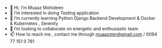 - 👋 Hi, I’m Muaaz Mohideen 
- 👀 I’m interested in doing Testing application 
- 🌱 I’m currently learning Python Django Backend Development & Docker & Kubernetes , Serenity 
- 💞️ I’m looking to collaborate on energetic and enthusiastic team 
- 📫 How to reach me , contact me through muaazster@gmail.com / 0094 77 151 0 781 

<!---
Muaaz321/Muaaz321 is a ✨ special ✨ repository because its `README.md` (this file) appears on your GitHub profile.
You can click the Preview link to take a look at your changes.
--->

